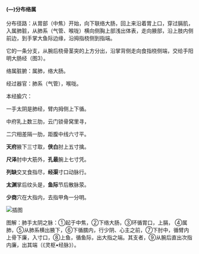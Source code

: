 #### (―)分布络属

分布径路：从胃部（中焦）开始，向下联络大肠，回上来沿着胃上口，穿过膈肌，入属肺脏，从肺系（气管、喉咙）横向侧胸上部浅出体表，走向腋部，沿上肢内侧前边，到手掌大鱼际边缘，沿拇指桡侧到指端。

它的一条分支，从腕后桡骨茎突的上方分出，沿掌背侧走向食指桡侧端，交给手阳明大肠经（图3）。

络属脏腑：属肺，络大肠。

经过器官：肺系（气管），喉咙。

本经腧穴：

一手太阴是肺经，臂内拇侧上下循。

中府乳上数三肋，云门锁骨窝里寻，

二穴相差隔一肋，距腹中线六寸平。

**天府**腋下三寸取，**侠白**肘上五寸擒。

**尺泽**肘中大筋外，**孔最**腕上七寸凭。

**列缺**交叉食指尽，**经渠**寸口动脉行。

 **太渊**掌后纹头是，**鱼际**节后散脉荥。

**少商**穴在大指内，去指甲角一分明。

![插图](./img/图3.jpg)

图解：肺手太阴之脉：①起于中焦，②下络大肠，③环循胃口，上膈， ④属肺，⑤从肺系横出腋下，⑥下循臑内，行少阴、心主之前，⑦下肘中，循臂内上骨下廉，入寸口，⑧上鱼，循鱼际，出大指之端。其支者，⑨从腕后直出次指内廉，出其端（《灵枢•经脉》）。
